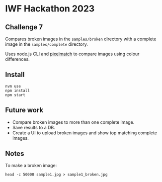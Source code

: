 # IWF Hackathon 2023 

## Challenge 7

Compares broken images in the `samples/broken` directory with a complete image in the `samples/complete` directory.

Uses node.js CLI and [pixelmatch](https://www.npmjs.com/package/pixelmatch) to compare images using colour differences.

## Install

```
nvm use
npm install
npm start
```

## Future work

* Compare broken images to more than one complete image.
* Save results to a DB.
* Create a UI to upload broken images and show top matching complete images.

## Notes

To make a broken image:

```
head -c 50000 sample1.jpg > sample1_broken.jpg 
```
